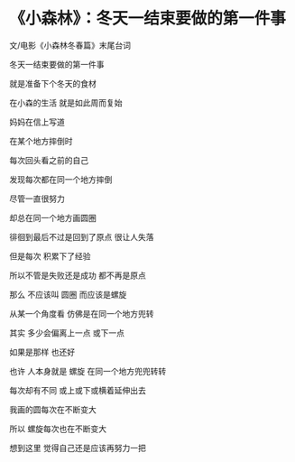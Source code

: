 # 《小森林》：冬天一结束要做的第一件事

文/电影《小森林冬春篇》末尾台词

冬天一结束要做的第一件事

就是准备下个冬天的食材

在小森的生活 就是如此周而复始

妈妈在信上写道

在某个地方摔倒时

每次回头看之前的自己

发现每次都在同一个地方摔倒

尽管一直很努力

却总在同一个地方画圆圈

徘徊到最后不过是回到了原点 很让人失落

但是每次 积累下了经验

所以不管是失败还是成功 都不再是原点

那么 不应该叫 圆圈 而应该是螺旋

从某一个角度看 仿佛是在同一个地方兜转

其实 多少会偏离上一点 或下一点

如果是那样 也还好

也许 人本身就是 螺旋 在同一个地方兜兜转转

每次却有不同 或上或下或横着延伸出去

我画的圆每次在不断变大

所以 螺旋每次也在不断变大

想到这里 觉得自己还是应该再努力一把

